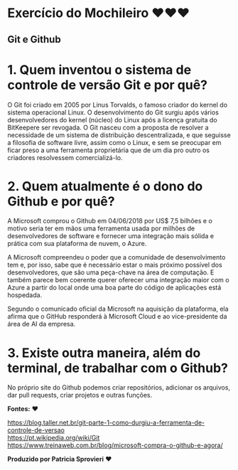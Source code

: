 # Exercício do Mochileiro ❤❤❤
 
## Git e Github

# 1. Quem inventou o sistema de controle de versão Git e por quê?

O Git foi criado em 2005 por Linus Torvalds, o famoso criador do kernel do sistema operacional Linux.
O desenvolvimento do Git surgiu após vários desenvolvedores do kernel (núcleo) do Linux após a licença gratuita do BitKeepere ser revogada.
O Git nasceu com a proposta de resolver a necessidade de um sistema de distribuição descentralizada, e que seguisse a filosofia de software livre, assim como o Linux, e sem se preocupar em ficar preso a uma ferramenta proprietária que de um dia pro outro os criadores resolvessem comercializá-lo. 

# 2. Quem atualmente é o dono do Github e por quê?
A Microsoft comprou o Github em 04/06/2018 por US$ 7,5 bilhões e o motivo seria ter em mãos uma ferramenta usada por milhões de desenvolvedores de software e fornecer uma integração mais sólida e prática com sua plataforma de nuvem, o Azure.

A Microsoft compreendeu o poder que a comunidade de desenvolvimento tem e, por isso, sabe que é necessário estar o mais próximo possível dos desenvolvedores, que são uma peça-chave na área de computação. E também parece bem coerente querer oferecer uma integração maior com o Azure a partir do local onde uma boa parte do código de aplicações está hospedada.

Segundo o comunicado oficial da Microsoft na aquisição da plataforma, ela afirma que o GitHub responderá à Microsoft Cloud e ao vice-presidente da área de AI da empresa.

 # 3. Existe outra maneira, além do terminal, de trabalhar com o Github?
 No próprio site do Github podemos criar repositórios, adicionar os arquivos, dar pull requests, criar projetos e outras funções.




**Fontes:** ❤
 
 https://blog.taller.net.br/git-parte-1-como-durgiu-a-ferramenta-de-controle-de-versao  
 https://pt.wikipedia.org/wiki/Git
 https://www.treinaweb.com.br/blog/microsoft-compra-o-github-e-agora/


**Produzido por Patricia Sprovieri** ❤


